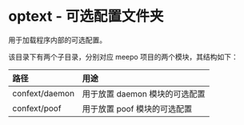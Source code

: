 # optext - 可选配置文件夹

用于加载程序内部的可选配置。

该目录下有两个子目录，分别对应 meepo 项目的两个模块，其结构如下：

| 路径             | 用途                  |
|:---------------|:--------------------|
| confext/daemon | 用于放置 daemon 模块的可选配置 |
| confext/poof   | 用于放置 poof 模块的可选配置   |
